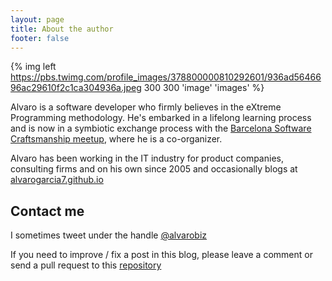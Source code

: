 ```yaml
---
layout: page
title: About the author
footer: false
---
```


{% img left https://pbs.twimg.com/profile_images/378800000810292601/936ad5646696ac29610f2c1ca304936a.jpeg 300 300 'image' 'images' %}

Alvaro is a software developer who firmly believes in the eXtreme Programming methodology. He's embarked in a lifelong learning process and is now in a symbiotic exchange process with the [Barcelona Software Craftsmanship meetup](http://www.meetup.com/Barcelona-Software-Craftsmanship/), where he is a co-organizer.

Alvaro has been working in the IT industry for product companies, consulting firms and on his own since 2005 and occasionally blogs at [alvarogarcia7.github.io](http://alvarogarcia7.github.io)

## Contact me

I sometimes tweet under the handle [@alvarobiz](http://twitter.com/@alvarobiz)

If you need to improve / fix a post in this blog, please leave a comment or send a pull request to this [repository](https://github.com/alvarogarcia7/blog_source/tree/source/source/_posts)

